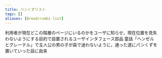 ```yaml
---
title: パンくずリスト
tags: []
aliases: [Breadcrumbs list]
---
```

利用者が現在どこの階層のページにいるのかをユーザに知らせ，現在位置を見失わないようにする目的で設置されるユーザインタフェース部品
童話「ヘンゼルとグレーテル」で主人公の男の子が森で迷わないように，通った道にパンくずを置いていった話に由来
